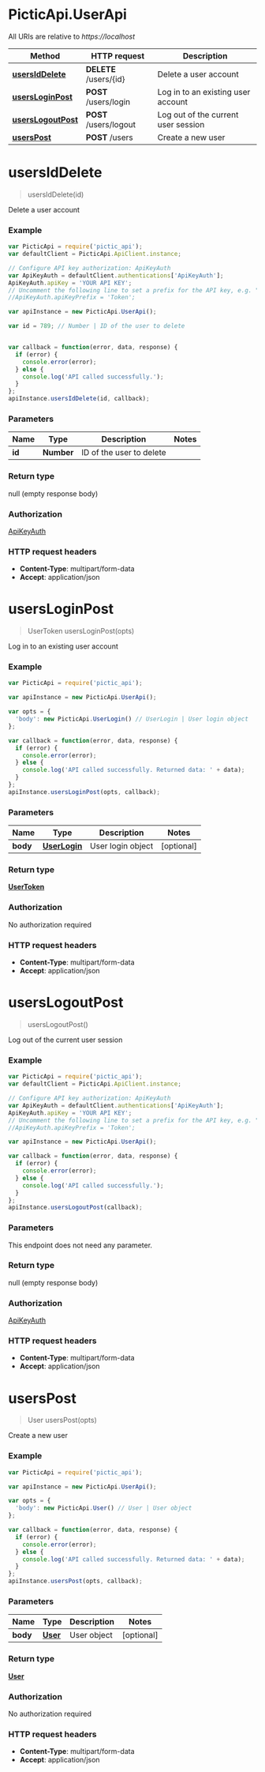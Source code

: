 # PicticApi.UserApi

All URIs are relative to *https://localhost*

Method | HTTP request | Description
------------- | ------------- | -------------
[**usersIdDelete**](UserApi.md#usersIdDelete) | **DELETE** /users/{id} | Delete a user account
[**usersLoginPost**](UserApi.md#usersLoginPost) | **POST** /users/login | Log in to an existing user account
[**usersLogoutPost**](UserApi.md#usersLogoutPost) | **POST** /users/logout | Log out of the current user session
[**usersPost**](UserApi.md#usersPost) | **POST** /users | Create a new user


<a name="usersIdDelete"></a>
# **usersIdDelete**
> usersIdDelete(id)

Delete a user account

### Example
```javascript
var PicticApi = require('pictic_api');
var defaultClient = PicticApi.ApiClient.instance;

// Configure API key authorization: ApiKeyAuth
var ApiKeyAuth = defaultClient.authentications['ApiKeyAuth'];
ApiKeyAuth.apiKey = 'YOUR API KEY';
// Uncomment the following line to set a prefix for the API key, e.g. "Token" (defaults to null)
//ApiKeyAuth.apiKeyPrefix = 'Token';

var apiInstance = new PicticApi.UserApi();

var id = 789; // Number | ID of the user to delete


var callback = function(error, data, response) {
  if (error) {
    console.error(error);
  } else {
    console.log('API called successfully.');
  }
};
apiInstance.usersIdDelete(id, callback);
```

### Parameters

Name | Type | Description  | Notes
------------- | ------------- | ------------- | -------------
 **id** | **Number**| ID of the user to delete | 

### Return type

null (empty response body)

### Authorization

[ApiKeyAuth](../README.md#ApiKeyAuth)

### HTTP request headers

 - **Content-Type**: multipart/form-data
 - **Accept**: application/json

<a name="usersLoginPost"></a>
# **usersLoginPost**
> UserToken usersLoginPost(opts)

Log in to an existing user account

### Example
```javascript
var PicticApi = require('pictic_api');

var apiInstance = new PicticApi.UserApi();

var opts = { 
  'body': new PicticApi.UserLogin() // UserLogin | User login object
};

var callback = function(error, data, response) {
  if (error) {
    console.error(error);
  } else {
    console.log('API called successfully. Returned data: ' + data);
  }
};
apiInstance.usersLoginPost(opts, callback);
```

### Parameters

Name | Type | Description  | Notes
------------- | ------------- | ------------- | -------------
 **body** | [**UserLogin**](UserLogin.md)| User login object | [optional] 

### Return type

[**UserToken**](UserToken.md)

### Authorization

No authorization required

### HTTP request headers

 - **Content-Type**: multipart/form-data
 - **Accept**: application/json

<a name="usersLogoutPost"></a>
# **usersLogoutPost**
> usersLogoutPost()

Log out of the current user session

### Example
```javascript
var PicticApi = require('pictic_api');
var defaultClient = PicticApi.ApiClient.instance;

// Configure API key authorization: ApiKeyAuth
var ApiKeyAuth = defaultClient.authentications['ApiKeyAuth'];
ApiKeyAuth.apiKey = 'YOUR API KEY';
// Uncomment the following line to set a prefix for the API key, e.g. "Token" (defaults to null)
//ApiKeyAuth.apiKeyPrefix = 'Token';

var apiInstance = new PicticApi.UserApi();

var callback = function(error, data, response) {
  if (error) {
    console.error(error);
  } else {
    console.log('API called successfully.');
  }
};
apiInstance.usersLogoutPost(callback);
```

### Parameters
This endpoint does not need any parameter.

### Return type

null (empty response body)

### Authorization

[ApiKeyAuth](../README.md#ApiKeyAuth)

### HTTP request headers

 - **Content-Type**: multipart/form-data
 - **Accept**: application/json

<a name="usersPost"></a>
# **usersPost**
> User usersPost(opts)

Create a new user

### Example
```javascript
var PicticApi = require('pictic_api');

var apiInstance = new PicticApi.UserApi();

var opts = { 
  'body': new PicticApi.User() // User | User object
};

var callback = function(error, data, response) {
  if (error) {
    console.error(error);
  } else {
    console.log('API called successfully. Returned data: ' + data);
  }
};
apiInstance.usersPost(opts, callback);
```

### Parameters

Name | Type | Description  | Notes
------------- | ------------- | ------------- | -------------
 **body** | [**User**](User.md)| User object | [optional] 

### Return type

[**User**](User.md)

### Authorization

No authorization required

### HTTP request headers

 - **Content-Type**: multipart/form-data
 - **Accept**: application/json

